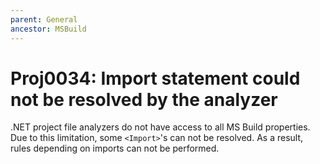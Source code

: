 ```yaml
---
parent: General
ancestor: MSBuild
---
```


# Proj0034: Import statement could not be resolved by the analyzer
.NET project file analyzers do not have access to all MS Build properties. Due
to this limitation, some `<Import>`'s can not be resolved. As a result, rules
depending on imports can not be performed.
